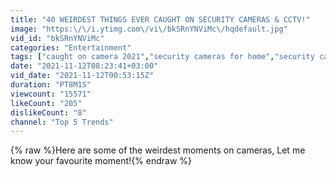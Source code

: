 ```yaml
---
title: "40 WEIRDEST THINGS EVER CAUGHT ON SECURITY CAMERAS & CCTV!"
image: "https:\/\/i.ytimg.com\/vi\/bkSRnYNViMc\/hqdefault.jpg"
vid_id: "bkSRnYNViMc"
categories: "Entertainment"
tags: ["caught on camera 2021","security cameras for home","security cameras for home outdoor"]
date: "2021-11-12T08:23:41+03:00"
vid_date: "2021-11-12T00:53:15Z"
duration: "PT8M1S"
viewcount: "15571"
likeCount: "205"
dislikeCount: "8"
channel: "Top 5 Trends"
---
```

{% raw %}Here are some of the weirdest moments on cameras, Let me know your favourite moment!{% endraw %}
